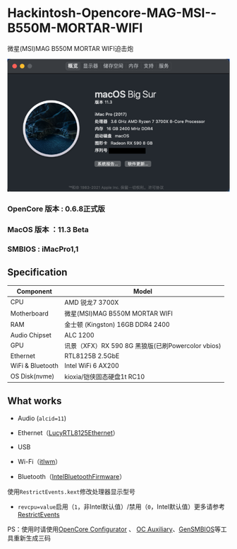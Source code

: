 #  Hackintosh-Opencore-MAG-MSI--B550M-MORTAR-WIFI

微星(MSI)MAG B550M MORTAR WIFI迫击炮

![MyOS](Pictures/myNewOS.png)

### OpenCore 版本 : 0.6.8正式版

### MacOS 版本 ：11.3 Beta

### SMBIOS : iMacPro1,1

## Specification

| **Component**    | **Model**                                         |
| ---------------- | ------------------------------------------------- |
| CPU              | AMD 锐龙7 3700X                                   |
| Motherboard      | 微星(MSI)MAG B550M MORTAR WIFI                    |
| RAM              | 金士顿 (Kingston) 16GB DDR4 2400                  |
| Audio Chipset    | ALC 1200                                          |
| GPU              | 讯景（XFX）RX 590 8G 黑狼版(已刷Powercolor vbios) |
| Ethernet         | RTL8125B 2.5GbE                                   |
| WiFi & Bluetooth | Intel WiFi 6 AX200                                |
| OS Disk(nvme)    | kioxia/铠侠固态硬盘1t RC10                        |


## What works

- Audio (`alcid=11`)
- Ethernet（[LucyRTL8125Ethernet](https://github.com/Mieze/LucyRTL8125Ethernet)）

- USB
- Wi-Fi（[itlwm](https://github.com/OpenIntelWireless/itlwm)）
- Bluetooth（[IntelBluetoothFirmware](https://github.com/OpenIntelWireless/IntelBluetoothFirmware)）

使用`RestrictEvents.kext`修改处理器显示型号

-   `revcpu=value`启用（`1`，非Intel默认值）/禁用（`0`，Intel默认值）更多请参考[RestrictEvents](https://github.com/acidanthera/RestrictEvents)

    

PS：使用时请使用[OpenCore Configurator](https://mackie100projects.altervista.org/opencore-configurator/) 、 [OC Auxiliary](https://github.com/ic005k/QtOpenCoreConfig)、[GenSMBIOS](https://github.com/corpnewt/GenSMBIOS)等工具重新生成三码